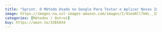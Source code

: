 ```yaml
---
title: "Sprint. O Método Usado no Google Para Testar e Aplicar Novas Ideias em Apenas Cinco Dias"
image: https://images-na.ssl-images-amazon.com/images/I/41eeNll7e6L._SX321_BO1,204,203,200_.jpg
categories: [Métodos / Outros]
buy: https://amzn.to/33Ek6X4
---
```


